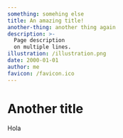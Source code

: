 ```yaml
---
something: somehing else
title: An amazing title!
another-thing: another thing again
description: >-
  Page description
  on multiple lines.
illustration: /illustration.png
date: 2000-01-01
author: me
favicon: /favicon.ico
---
```


# Another title

Hola
